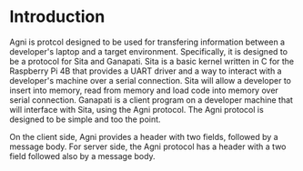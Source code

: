 # Introduction

Agni is protcol designed to be used for transfering information between a developer's laptop and a target environment. Specifically, it is designed to be a protocol for Sita and Ganapati. Sita is a basic kernel written in C for the Raspberry Pi 4B that provides a UART driver and a way to interact with a developer's machine over a serial connection. Sita will allow a developer to insert into memory, read from memory and load code into memory over serial connection. Ganapati is a client program on a developer machine that will interface with Sita, using the Agni protocol. The Agni protocol is designed to be simple and too the point. 

On the client side, Agni provides a header with two fields, followed by a message body. For server side, the Agni protocol has a header with a two field followed also by a message body. 
